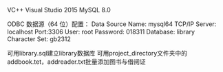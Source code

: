VC++
Visual Studio 2015
MySQL 8.0

ODBC 数据源（64 位）配置：
Data Source Name: mysql64
TCP/IP Server: localhost   Port:3306
User: root   Password: 018311  Database: library
Character Set: gb2312

可用library.sql建立library数据库
可用project_directory文件夹中的addbook.tet，addreader.txt批量添加图书与借阅证